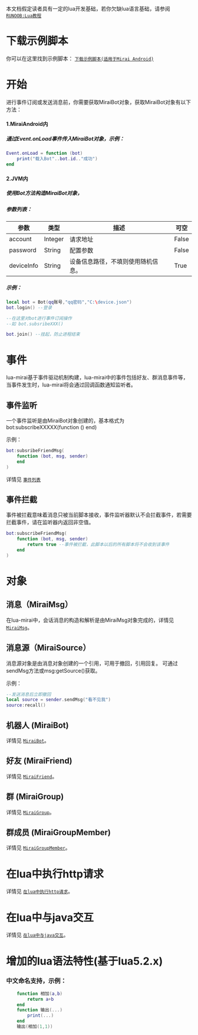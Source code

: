 本文档假定读者具有一定的lua开发基础，若你欠缺lua语言基础，请参阅[`RUNOOB:Lua教程`](https://www.runoob.com/lua/lua-tutorial.html)

# 下载示例脚本
你可以在这里找到示例脚本： [`下载示例脚本(适用于Mirai Android)`](https://github.com/only52607/lua-mirai/tree/master/demos)

# 开始
进行事件订阅或发送消息前，你需要获取MiraiBot对象，获取MiraiBot对象有以下方法：

#### 1.MiraiAndroid内

##### 通过Event.onLoad事件传入MiraiBot对象，示例：

``` lua
Event.onLoad = function (bot)
    print("载入Bot"..bot.id.."成功")
end
```

#### 2.JVM内

##### 使用Bot方法构造MiraiBot对象，

##### 参数列表：

| 参数       | 类型    | 描述                               | 可空  |
| ---------- | ------- | ---------------------------------- | ----- |
| account    | Integer | 请求地址                           | False |
| password   | String  | 配置参数                           | False |
| deviceInfo | String  | 设备信息路径，不填则使用随机信息。 | True  |

##### 示例：

``` lua
local bot = Bot(qq账号,"qq密码","C:\device.json")
bot.login() --登录

--在这里对bot进行事件订阅操作
--如 bot.subsribeXXX()

bot.join() --挂起，防止进程结束

```

# 事件
lua-mirai基于事件驱动机制构建，lua-mirai中的事件包括好友、群消息事件等，当事件发生时，lua-mirai将会通过回调函数通知监听者。

## 事件监听

一个事件监听是由MiraiBot对象创建的，基本格式为bot:subscribeXXXXX(function () end)

示例：

``` lua
bot:subsribeFriendMsg(
    function (bot, msg, sender)
    end
)
```
详情见 [`事件列表`](/docs/events.md)

## 事件拦截

事件被拦截意味着消息只被当前脚本接收，事件监听器默认不会拦截事件，若需要拦截事件，请在监听器内返回非空值。

``` lua
bot:subscribeFriendMsg(
    function (bot, msg, sender)
        return true --事件被拦截，此脚本以后的所有脚本将不会收到该事件
    end
)
```

# 对象

## 消息（MiraiMsg）

在lua-mirai中，会话消息的构造和解析是由MiraiMsg对象完成的，详情见 [`MiraiMsg`](/docs/miraimsg.md)。

## 消息源（MiraiSource）

消息源对象是由消息对象创建的一个引用，可用于撤回，引用回复。
可通过sendMsg方法或msg:getSource()获取。

示例：
``` lua
--发送消息后立即撤回
local source = sender.sendMsg("看不见我")
source:recall() 
```

## 机器人 (MiraiBot)

详情见 [`MiraiBot`](/docs/miraibot.md)。

## 好友 (MiraiFriend)

详情见 [`MiraiFriend`](/docs/miraifriend.md)。

## 群 (MiraiGroup)

详情见 [`MiraiGroup`](/docs/miraigroup.md)。

## 群成员 (MiraiGroupMember)

详情见 [`MiraiGroupMember`](/docs/miraigroupmember.md)。

# 在lua中执行http请求

详情见 [`在lua中执行http请求`](/docs/http.md)。

# 在lua中与java交互

详情见 [`在lua中与java交互`](/docs/luajava.md)。

# 增加的lua语法特性(基于lua5.2.x)

### 中文命名支持，示例：
``` lua
    function 相加(a,b)
        return a+b
    end
    function 输出(...)
        print(...)
    end
    输出(相加(1,1))
```